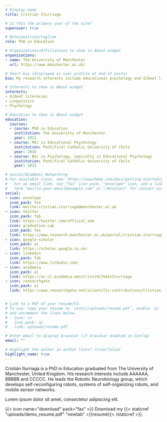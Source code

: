 ```yaml
---
# Display name
title: Cristián Iturriaga

# Is this the primary user of the site?
superuser: true

# Role/position/tagline
role: PhD in Education

# Organizations/Affiliations to show in About widget
organizations:
- name: The University of Manchester
  url: https://www.manchester.ac.uk/

# Short bio (displayed in user profile at end of posts)
bio: My research interests include educational psychology and d/Deaf literacies.

# Interests to show in About widget
interests:
- d/Deaf literacies
- Linguistics
- Psychology

# Education to show in About widget
education:
  courses:
  - course: PhD in Education
    institution: The University of Manchester
    year: 2021
  - course: MSc in Educational Psychology
    institution: Pontifical Catholic University of Chile
    year: 2016
  - course: BSc in Psychology, specialty in Educational Psychology
    institution: Pontifical Catholic University of Chile
    year: 2013

# Social/Academic Networking
# For available icons, see: https://wowchemy.com/docs/getting-started/page-builder/#icons
#   For an email link, use "fas" icon pack, "envelope" icon, and a link in the
#   form "mailto:your-email@example.com" or "/#contact" for contact widget.
social:
- icon: envelope
  icon_pack: fas
  link: mailto:cristian.iturriaga@manchester.ac.uk
- icon: twitter
  icon_pack: fab
  link: https://twitter.com/official_uom
 -icon: graduation-cap
  icon_pack: fas
  link: https://www.research.manchester.ac.uk/portal/cristian.iturriagaseguel.html
- icon: google-scholar
  icon_pack: ai
  link: https://scholar.google.co.uk/
- icon: linkedin
  icon_pack: fab
  link: https://www.linkedin.com/
- icon: academia
  icon_pack: ai
  link: https://uc-cl.academia.edu/Cristi%C3%A1nIturriaga
- icon: researchgate
  icon_pack: ai
  link: https://www.researchgate.net/scientific-contributions/Cristian-Iturriaga-2078806049


# Link to a PDF of your resume/CV.
# To use: copy your resume to `static/uploads/resume.pdf`, enable `ai` icons in `params.toml`, 
# and uncomment the lines below.
# - icon: cv
#   icon_pack: ai
#   link: uploads/resume.pdf

# Enter email to display Gravatar (if Gravatar enabled in Config)
email: ""

# Highlight the author in author lists? (true/false)
highlight_name: true
---
```


Cristián Iturriaga is a PhD in Education graduated from The University of Manchester, United Kingdom. His research interests include AAAAAA, BBBBB and CCCCC. He leads the Robotic Neurobiology group, which develops self-reconfiguring robots, systems of self-organizing robots, and mobile sensor networks. 

Lorem ipsum dolor sit amet, consectetur adipiscing elit.

{{< icon name="download" pack="fas" >}} Download my {{< staticref "uploads/demo_resume.pdf" "newtab" >}}resumé{{< /staticref >}}.
